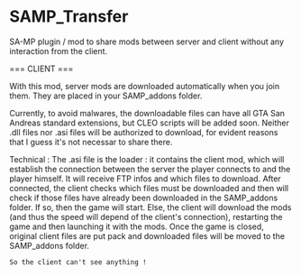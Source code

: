 SAMP_Transfer
=============

SA-MP plugin / mod to share mods between server and client without any interaction from the client.

=== CLIENT ===

  With this mod, server mods are downloaded automatically when you join them. They are placed in your SAMP_addons folder.
  
  Currently, to avoid malwares, the downloadable files can have all GTA San Andreas standard extensions, but CLEO scripts will    be added soon. Neither .dll files nor .asi files will be authorized to download, for evident reasons that I guess it's not      necessar to share there.
  
  Technical :
    The .asi file is the loader : it contains the client mod, which will establish the connection between the server the player     connects to and the player himself. It will receive FTP infos and which files to download. 
    After connected, the client checks which files must be downloaded and then will check if those files have already been          downloaded in the SAMP_addons folder. If so, then the game will start. Else, the client will download the mods (and thus the     speed will depend of the client's connection), restarting the game and then launching it with the mods.
    Once the game is closed, original client files are put pack and downloaded files will be moved to the SAMP_addons folder.
    
    So the client can't see anything !
  
